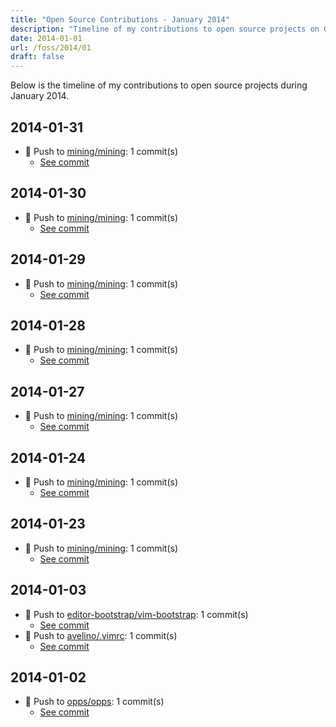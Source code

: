 ```yaml
---
title: "Open Source Contributions - January 2014"
description: "Timeline of my contributions to open source projects on GitHub during January 2014."
date: 2014-01-01
url: /foss/2014/01
draft: false
---
```


Below is the timeline of my contributions to open source projects during January 2014.

## 2014-01-31

- 🔨 Push to [mining/mining](https://github.com/mining/mining): 1 commit(s)
  - [See commit](https://github.com/mining/mining/commits/main/?author=avelino&since=2014-01-31&until=2014-01-31)

## 2014-01-30

- 🔨 Push to [mining/mining](https://github.com/mining/mining): 1 commit(s)
  - [See commit](https://github.com/mining/mining/commits/main/?author=avelino&since=2014-01-30&until=2014-01-30)

## 2014-01-29

- 🔨 Push to [mining/mining](https://github.com/mining/mining): 1 commit(s)
  - [See commit](https://github.com/mining/mining/commits/main/?author=avelino&since=2014-01-29&until=2014-01-29)

## 2014-01-28

- 🔨 Push to [mining/mining](https://github.com/mining/mining): 1 commit(s)
  - [See commit](https://github.com/mining/mining/commits/main/?author=avelino&since=2014-01-28&until=2014-01-28)

## 2014-01-27

- 🔨 Push to [mining/mining](https://github.com/mining/mining): 1 commit(s)
  - [See commit](https://github.com/mining/mining/commits/main/?author=avelino&since=2014-01-27&until=2014-01-27)

## 2014-01-24

- 🔨 Push to [mining/mining](https://github.com/mining/mining): 1 commit(s)
  - [See commit](https://github.com/mining/mining/commits/main/?author=avelino&since=2014-01-24&until=2014-01-24)

## 2014-01-23

- 🔨 Push to [mining/mining](https://github.com/mining/mining): 1 commit(s)
  - [See commit](https://github.com/mining/mining/commits/main/?author=avelino&since=2014-01-23&until=2014-01-23)

## 2014-01-03

- 🔨 Push to [editor-bootstrap/vim-bootstrap](https://github.com/editor-bootstrap/vim-bootstrap): 1 commit(s)
  - [See commit](https://github.com/editor-bootstrap/vim-bootstrap/commits/main/?author=avelino&since=2014-01-03&until=2014-01-03)
- 🔨 Push to [avelino/.vimrc](https://github.com/avelino/.vimrc): 1 commit(s)
  - [See commit](https://github.com/avelino/.vimrc/commits/main/?author=avelino&since=2014-01-03&until=2014-01-03)

## 2014-01-02

- 🔨 Push to [opps/opps](https://github.com/opps/opps): 1 commit(s)
  - [See commit](https://github.com/opps/opps/commits/main/?author=avelino&since=2014-01-02&until=2014-01-02)

